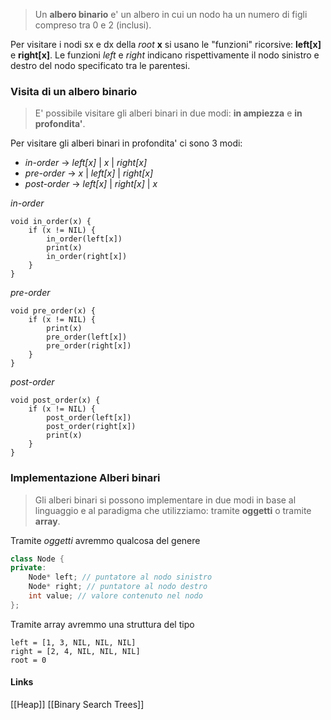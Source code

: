 >Un **albero binario** e' un albero in cui un nodo ha un numero di figli compreso tra 0 e 2 (inclusi).

Per visitare i nodi sx e dx della *root* **x** si usano le "funzioni" ricorsive: **left[x]** e **right[x]**.
Le funzioni *left* e *right* indicano rispettivamente il nodo sinistro e destro del nodo specificato tra le parentesi.
### Visita di un albero binario
>E' possibile visitare gli alberi binari in due modi: **in ampiezza** e **in profondita'**.

Per visitare gli alberi binari in profondita' ci sono 3 modi:
- *in-order* -> *left[x]* | *x* | *right[x]*
- *pre-order* -> *x* | *left[x]* | *right[x]* 
- *post-order* -> *left[x]* | *right[x]* | *x*


 *in-order*
```
void in_order(x) {
	if (x != NIL) {
		in_order(left[x])
		print(x)
		in_order(right[x])
	}
}
```

*pre-order*
```
void pre_order(x) {
	if (x != NIL) {
		print(x)
		pre_order(left[x])
		pre_order(right[x])
	}
}
```

*post-order*
```
void post_order(x) {
	if (x != NIL) {
		post_order(left[x])
		post_order(right[x])
		print(x)
	}
}
```

### Implementazione Alberi binari
>Gli alberi binari si possono implementare in due modi in base al linguaggio e al paradigma che utilizziamo: tramite **oggetti** o tramite **array**.

Tramite *oggetti* avremmo qualcosa del genere
```cpp
class Node {
private:
	Node* left; // puntatore al nodo sinistro
	Node* right; // puntatore al nodo destro
	int value; // valore contenuto nel nodo
};
```

Tramite array avremmo una struttura del tipo
```
left = [1, 3, NIL, NIL, NIL]
right = [2, 4, NIL, NIL, NIL]
root = 0
```

#### Links
[[Heap]]
[[Binary Search Trees]]